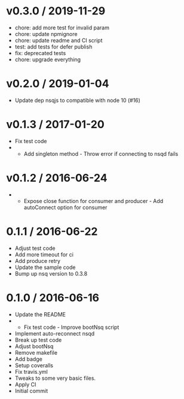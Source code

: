 
v0.3.0 / 2019-11-29
==================

  * chore: add more test for invalid param
  * chore: update npmignore
  * chore: update readme and CI script
  * test: add tests for defer publish
  * fix: deprecated tests
  * chore: upgrade everything

v0.2.0 / 2019-01-04
===================

  * Update dep nsqjs to compatible with node 10 (#16)

v0.1.3 / 2017-01-20
===================

  * Fix test code
  * - Add singleton method - Throw error if connecting to nsqd fails

v0.1.2 / 2016-06-24
===================

  * - Expose close function for consumer and producer - Add autoConnect option for consumer

0.1.1 / 2016-06-22
==================

  * Adjust test code
  * Add more timeout for ci
  * Add produce retry
  * Update the sample code
  * Bump up nsq version to 0.3.8

0.1.0 / 2016-06-16
==================

  * Update the README
  * - Fix test code - Improve bootNsq script
  * Implement auto-reconnect nsqd
  * Break up test code
  * Adjust bootNsq
  * Remove makefile
  * Add badge
  * Setup coveralls
  * Fix travis.yml
  * Tweaks to some very basic files.
  * Apply CI
  * Initial commit
